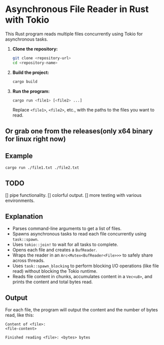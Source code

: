 # Asynchronous File Reader in Rust with Tokio

This Rust program reads multiple files concurrently using Tokio for asynchronous tasks. 

1. **Clone the repository:**

   ```bash
   git clone <repository-url>
   cd <repository-name>
   ```

2. **Build the project:**

   ```bash
   cargo build
   ```

3. **Run the program:**

   ```bash
   cargo run <file1> [<file2> ...]
   ```

   Replace `<file1>`, `<file2>`, etc., with the paths to the files you want to read.

## Or grab one from the releases(only x64 binary for linux right now)

## Example

```bash
cargo run ./file1.txt ./file2.txt
```
## TODO

[] pipe functionality.
[] colorful output.
[] more testing with various environments.

## Explanation

  - Parses command-line arguments to get a list of files.
  - Spawns asynchronous tasks to read each file concurrently using `task::spawn`.
  - Uses `tokio::join!` to wait for all tasks to complete.
  - Opens each file and creates a `BufReader`.
  - Wraps the reader in an `Arc<Mutex<BufReader<File>>>` to safely share across threads.
  - Uses `task::spawn_blocking` to perform blocking I/O operations (like file read) without blocking the Tokio runtime.
  - Reads file content in chunks, accumulates content in a `Vec<u8>`, and prints the content and total bytes read.

## Output

For each file, the program will output the content and the number of bytes read, like this:

```
Content of <file>: 
<file-content>

Finished reading <file>: <bytes> bytes
```

